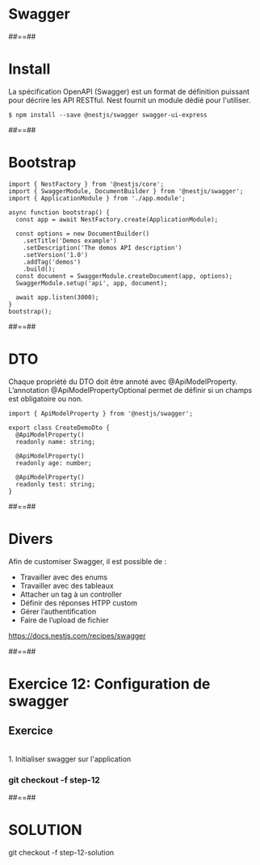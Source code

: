 <!-- .slide: class="transition-orange sfeir-bg-white-4" -->

# Swagger

##==##
# Install
La spécification OpenAPI (Swagger) est un format de définition puissant pour décrire les API RESTful. Nest fournit un module dédié pour l'utiliser.

```
$ npm install --save @nestjs/swagger swagger-ui-express
```

##==##
# Bootstrap
```
import { NestFactory } from '@nestjs/core';
import { SwaggerModule, DocumentBuilder } from '@nestjs/swagger';
import { ApplicationModule } from './app.module';

async function bootstrap() {
  const app = await NestFactory.create(ApplicationModule);

  const options = new DocumentBuilder()
    .setTitle('Demos example')
    .setDescription('The demos API description')
    .setVersion('1.0')
    .addTag('demos')
    .build();
  const document = SwaggerModule.createDocument(app, options);
  SwaggerModule.setup('api', app, document);

  await app.listen(3000);
}
bootstrap();
```

##==##
# DTO
Chaque propriété du DTO doit être annoté avec @ApiModelProperty. L’annotation @ApiModelPropertyOptional permet de définir si un champs est obligatoire ou non.

```
import { ApiModelProperty } from '@nestjs/swagger';

export class CreateDemoDto {
  @ApiModelProperty()
  readonly name: string;

  @ApiModelProperty()
  readonly age: number;

  @ApiModelProperty()
  readonly test: string;
}
```

##==##
# Divers
Afin de customiser Swagger, il est possible de :

* Travailler avec des enums
* Travailler avec des tableaux
* Attacher un tag à un controller
* Définir des réponses HTPP custom
* Gérer l’authentification
* Faire de l’upload de fichier

https://docs.nestjs.com/recipes/swagger

##==##
<!-- .slide: class="exercice sfeir-bg-pink" -->

# Exercice 12: Configuration de swagger
## Exercice

<br>
1. Initialiser swagger sur l'application
<br>

### git checkout -f step-12

##==##
<!-- .slide: class="sfeir-bg-white-4" -->

# SOLUTION
  <div class="full-center">git checkout -f step-12-solution</div>
